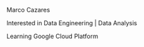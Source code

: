 Marco Cazares



Interested in Data Engineering | Data Analysis

Learning Google Cloud Platform
   

  
